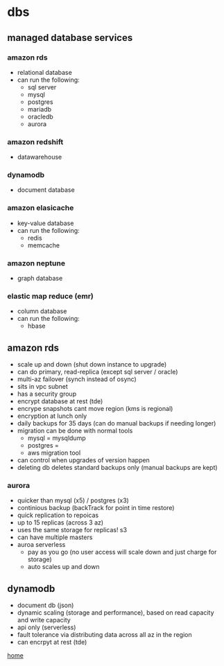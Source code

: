 # dbs

## managed database services
### amazon rds 
- relational database
- can run the following:
    - sql server
    - mysql
    - postgres
    - mariadb
    - oracledb
    - aurora

### amazon redshift
- datawarehouse 

### dynamodb 
- document database

### amazon elasicache
- key-value database
- can run the following:
    - redis
    - memcache
  
### amazon neptune
- graph database

### elastic map reduce (emr)
- column database
- can run the following:
    - hbase
  
## amazon rds 
- scale up and down (shut down instance to upgrade) 
- can do primary, read-replica (except sql server / oracle)
- multi-az failover (synch instead of osync)
- sits in vpc subnet
- has a security group
- encrypt database at rest (tde)
- encrype snapshots cant move region (kms is regional)
- encryption at lunch only
- daily backups for 35 days (can do manual backups if needing longer)
- migration can be done with normal tools 
    - mysql = mysqldump
    - postgres = 
    - aws migration tool 
- can control when upgrades of version happen
- deleting db deletes standard backups only (manual backups are kept)


### aurora
- quicker than mysql (x5) / postgres (x3)
- continious backup (backTrack for point in time restore)
- quick replication to repoicas 
- up to 15 replicas (across 3 az)
- uses the same storage for replicas! s3 
- can have multiple masters 
- auroa serverless 
    - pay as you go (no user access will scale down and just charge for storage)
    - auto scales up and down

## dynamodb
- document db (json)
- dynamic scaling (storage and performance), based on read capacity and write capacity
- api only (serverless)
- fault tolerance via distributing data across all az in the region 
- can encrpyt at rest (tde)


[home](../README.md)
